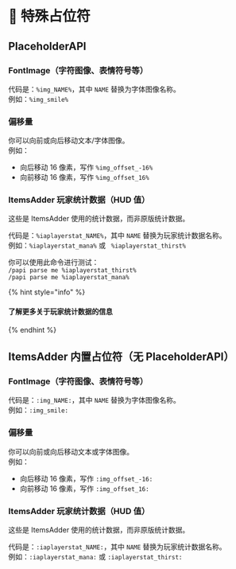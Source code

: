 # 📎 特殊占位符

## PlaceholderAPI

### FontImage（字符图像、表情符号等）

代码是：`%img_NAME%`，其中 `NAME` 替换为字体图像名称。\
例如：`%img_smile%`

### 偏移量

你可以向前或向后移动文本/字体图像。\
例如：

* 向后移动 16 像素，写作 `%img_offset_-16%`
* 向前移动 16 像素，写作 `%img_offset_16%`

### ItemsAdder 玩家统计数据（HUD 值）

这些是 ItemsAdder 使用的统计数据，而非原版统计数据。

代码是：`%iaplayerstat_NAME%`，其中 `NAME` 替换为玩家统计数据名称。\
例如：`%iaplayerstat_mana%` 或 ` %iaplayerstat_thirst%`

你可以使用此命令进行测试：\
`/papi parse me %iaplayerstat_thirst%`\
`/papi parse me %iaplayerstat_mana%`

{% hint style="info" %}
#### 了解更多关于玩家统计数据的信息
{% endhint %}

## ItemsAdder 内置占位符（无 PlaceholderAPI）

### FontImage（字符图像、表情符号等）

代码是：`:img_NAME:`，其中 `NAME` 替换为字体图像名称。\
例如：`:img_smile:`

### 偏移量

你可以向前或向后移动文本或字体图像。\
例如：

* 向后移动 16 像素，写作 `:img_offset_-16:`
* 向前移动 16 像素，写作 `:img_offset_16:`

### ItemsAdder 玩家统计数据（HUD 值）

这些是 ItemsAdder 使用的统计数据，而非原版统计数据。

代码是：`:iaplayerstat_NAME:`，其中 `NAME` 替换为玩家统计数据名称。\
例如：`:iaplayerstat_mana:` 或 `:iaplayerstat_thirst:`
